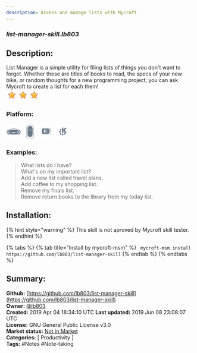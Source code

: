 ```yaml
---
description: Access and manage lists with Mycroft
---
```


### _list-manager-skill.lb803_  
## Description:  
List Manager is a simple utility for filing lists of things you don't want to forget.
Whether these are titles of books to read, the specs of your new bike, or random thoughts for a new programming project; you can ask Mycroft to create a list for each them!  
![](../.gitbook/assets/star.png)![](../.gitbook/assets/star.png)![](../.gitbook/assets/star.png)  
### Platform:  
 ![Mark I](../.gitbook/assets/mark-1-icon.png)  ![Mark II](../.gitbook/assets/mark-2-icon.png)  ![Picroft](../.gitbook/assets/picroft-icon.png)  ![plasmoid](../.gitbook/assets/kde.png)   
### Examples:  
> What lists do I have?  
> What's on my important list?  
> Add a new list called travel plans.  
> Add coffee to my shopping list.  
> Remove my finals list.  
> Remove return books to the library from my today list.  
  
## Installation:  
{% hint style="warning" %}
This skill is not aproved by Mycroft skill tester.
{% endhint %}
    
{% tabs %}
{% tab title="Install by mycroft-msm" %}
``` mycroft-msm install https://github.com/lb803/list-manager-skill```
{% endtab %}
  {% endtabs %}
    
## Summary:  
**Github:** [https://github.com/lb803/list-manager-skill](https://github.com/lb803/list-manager-skill)  
**Owner:** [@lb803](https://github.com/lb803)  
**Created:** 2019 Apr 04 18:34:10 UTC  **Last updated:** 2019 Jun 08 23:08:07 UTC  
**License:** GNU General Public License v3.0  
**Market status:** [Not in Market](https://market.mycroft.ai/skill/)  
**Categories:** [ Productivity ]   
**Tags:** \#Notes \#Note-taking   
